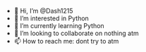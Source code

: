 - 👋 Hi, I’m @Dash1215
- 👀 I’m interested in Python
- 🌱 I’m currently learning Python
- 💞️ I’m looking to collaborate on nothing atm
- 📫 How to reach me: dont try to atm

<!---
Dash1215/Dash1215 is a ✨ special ✨ repository because its `README.md` (this file) appears on your GitHub profile.
You can click the Preview link to take a look at your changes.
--->
